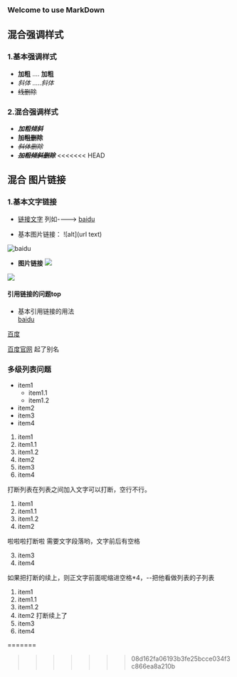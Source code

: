 ### Welcome to use MarkDown
## 混合强调样式
### 1.基本强调样式
- **加粗**  ....  __加粗__
- *斜体* ....._斜体_
- ~~线删除~~
### 2.混合强调样式
- ***加粗倾斜***
- **~~加粗删除~~**
- *~~斜体删除~~*
- ***~~加粗倾斜删除~~***
<<<<<<< HEAD

## 混合 图片链接

### 1.基本文字链接
- [链接文字](URL)    列如----> [baidu](http://www.baidu.com)

- 基本图片链接：  ![alt](url text) 

![baidu](https://www.baidu.com/img/bd_log1.png)

- **图片链接**
[![](https://www.baidu.com/img/bd_log1.png)](https://www.baidu.com)

[![][baidu_logo]][baidu]  

#### 引用链接的问题top
- 基本引用链接的用法   
[baidu] 

[百度][baidu] 
 
[百度官网][baidu] 起了别名

### 多级列表问题
- item1
  - item1.1
  - item1.2
- item2
- item3
- item4

1. item1
  1. item1.1
  2. item1.2
2. item2
3. item3
4. item4

打断列表在列表之间加入文字可以打断，空行不行。
1. item1
  1. item1.1
  2. item1.2
2. item2

啦啦啦打断啦  需要文字段落哟，文字前后有空格

3. item3
4. item4  


如果把打断的续上，则正文字前面呢缩进空格*4，--把他看做列表的子列表

1. item1
  1. item1.1
  2. item1.2
2. item2
    打断续上了
3. item3
4. item4 

<!--以下是本文中的使用到的链接-->  

[baidu]: http://www.baidu.com

[baidu_logo]: http://www.baidu.com/img/bd_logo1.png
=======
>>>>>>> 08d162fa06193b3fe25bcce034f3c866ea8a210b
